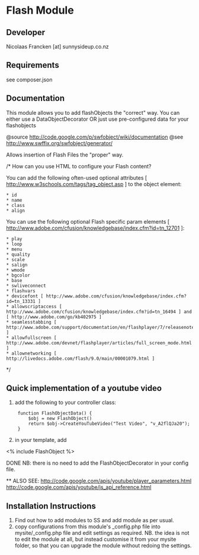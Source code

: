 Flash Module
================================================================================

Developer
-----------------------------------------------
Nicolaas Francken [at] sunnysideup.co.nz

Requirements
-----------------------------------------------
see composer.json

Documentation
-----------------------------------------------
This module allows you to add flashObjects the "correct" way.
You can either use a DataObjectDecorator OR just use pre-configured
data for your flashobjects


 @source http://code.google.com/p/swfobject/wiki/documentation
 @see http://www.swffix.org/swfobject/generator/

Allows insertion of Flash Files the "proper" way.


/*
How can you use HTML to configure your Flash content?

You can add the following often-used optional attributes [ http://www.w3schools.com/tags/tag_object.asp ] to the object element:

    * id
    * name
    * class
    * align

You can use the following optional Flash specific param elements [ http://www.adobe.com/cfusion/knowledgebase/index.cfm?id=tn_12701 ]:

    * play
    * loop
    * menu
    * quality
    * scale
    * salign
    * wmode
    * bgcolor
    * base
    * swliveconnect
    * flashvars
    * devicefont [ http://www.adobe.com/cfusion/knowledgebase/index.cfm?id=tn_13331 ]
    * allowscriptaccess [ http://www.adobe.com/cfusion/knowledgebase/index.cfm?id=tn_16494 ] and [ http://www.adobe.com/go/kb402975 ]
    * seamlesstabbing [ http://www.adobe.com/support/documentation/en/flashplayer/7/releasenotes.html ]
    * allowfullscreen [ http://www.adobe.com/devnet/flashplayer/articles/full_screen_mode.html ]
    * allownetworking [ http://livedocs.adobe.com/flash/9.0/main/00001079.html ]
*/

Quick implementation of a youtube video
-----------------------------------------------


1. add the following to your controller class:

		function FlashObjectData() {
			$obj = new FlashObject()
			return $obj->CreateYouTubeVideo("Test Video", "v_A2flQJa20");
		}

2. in your template, add

<% include FlashObject %>

DONE
NB: there is no need to add the FlashObjectDecorator in your config file.

** ALSO SEE:
http://code.google.com/apis/youtube/player_parameters.html
http://code.google.com/apis/youtube/js_api_reference.html


Installation Instructions
-----------------------------------------------
1. Find out how to add modules to SS and add module as per usual.
2. copy configurations from this module's _config.php file
into mysite/_config.php file and edit settings as required.
NB. the idea is not to edit the module at all, but instead customise
it from your mysite folder, so that you can upgrade the module without redoing the settings.




